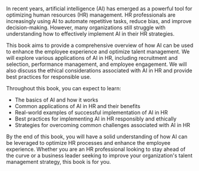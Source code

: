 
In recent years, artificial intelligence (AI) has emerged as a powerful tool for optimizing human resources (HR) management. HR professionals are increasingly using AI to automate repetitive tasks, reduce bias, and improve decision-making. However, many organizations still struggle with understanding how to effectively implement AI in their HR strategies.

This book aims to provide a comprehensive overview of how AI can be used to enhance the employee experience and optimize talent management. We will explore various applications of AI in HR, including recruitment and selection, performance management, and employee engagement. We will also discuss the ethical considerations associated with AI in HR and provide best practices for responsible use.

Throughout this book, you can expect to learn:

* The basics of AI and how it works
* Common applications of AI in HR and their benefits
* Real-world examples of successful implementation of AI in HR
* Best practices for implementing AI in HR responsibly and ethically
* Strategies for overcoming common challenges associated with AI in HR

By the end of this book, you will have a solid understanding of how AI can be leveraged to optimize HR processes and enhance the employee experience. Whether you are an HR professional looking to stay ahead of the curve or a business leader seeking to improve your organization's talent management strategy, this book is for you.
